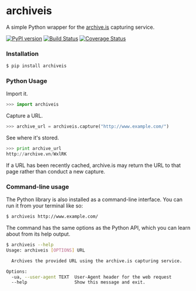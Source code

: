 # archiveis

A simple Python wrapper for the [archive.is](http://archive.is/) capturing service.

[![PyPI version](https://badge.fury.io/py/archiveis.png)](http://badge.fury.io/py/archiveis)
[![Build Status](https://travis-ci.org/pastpages/archiveis.svg?branch=master)](https://travis-ci.org/pastpages/archiveis)
[![Coverage Status](https://coveralls.io/repos/github/pastpages/archiveis/badge.svg?branch=master)](https://coveralls.io/github/pastpages/archiveis?branch=master)

### Installation

```bash
$ pip install archiveis
```

### Python Usage

Import it.

```python
>>> import archiveis
```

Capture a URL.

```python
>>> archive_url = archiveis.capture("http://www.example.com/")
```

See where it's stored.

```python
>>> print archive_url
http://archive.vn/WxlRK
```

If a URL has been recently cached, archive.is may return the URL to that page rather
than conduct a new capture.

### Command-line usage

The Python library is also installed as a command-line interface. You can run it from your terminal like so:

```bash
$ archiveis http://www.example.com/
```

The command has the same options as the Python API, which you can learn about from its help output.

```bash
$ archiveis --help
Usage: archiveis [OPTIONS] URL

  Archives the provided URL using the archive.is capturing service.

Options:
  -ua, --user-agent TEXT  User-Agent header for the web request
  --help                  Show this message and exit.
```
